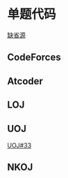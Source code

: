 # 单题代码

[缺省源](/blog/problem/code/default_source.cpp)

## CodeForces

## Atcoder

## LOJ

## UOJ

[UOJ#33](/blog/problem/code/uoj33)

## NKOJ
